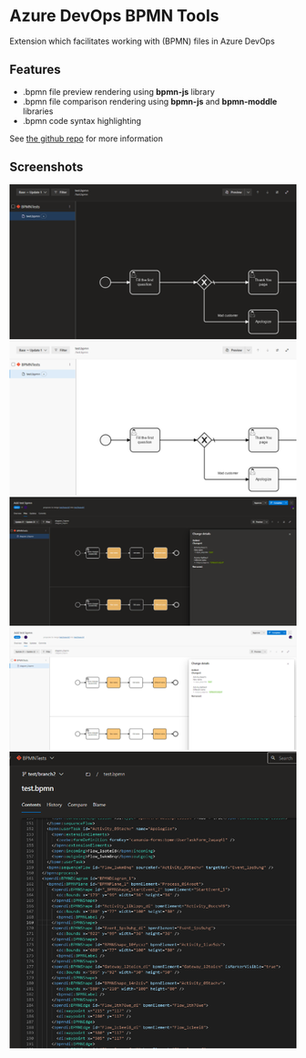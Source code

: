 # Azure DevOps BPMN Tools

Extension which facilitates working with (BPMN) files in Azure DevOps

## Features

-   .bpmn file preview rendering using **bpmn-js** library
-   .bpmn file comparison rendering using **bpmn-js** and **bpmn-moddle** libraries
-   .bpmn code syntax highlighting

See [the github repo](https://github.com/SuperNowyNick/az-devops-bpmn-tools) for more information

## Screenshots

![rendering example dark theme](https://github.com/SuperNowyNick/az-devops-bpmn-tools/raw/main//docs/rendering-dark-example.png "Rendering example - dark theme")
![rendering example light theme](https://github.com/SuperNowyNick/az-devops-bpmn-tools/raw/main//docs/rendering-light-example.png "Rendering example - light theme")
![comparison example dark theme](https://github.com/SuperNowyNick/az-devops-bpmn-tools/raw/main//docs/comparison-dark-example.png "Comparison example - dark theme")
![comparison example light theme](https://github.com/SuperNowyNick/az-devops-bpmn-tools/raw/main//docs/comparison-light-example.png "Comparison example - light theme")
![syntax highligting example](https://github.com/SuperNowyNick/az-devops-bpmn-tools/raw/main//docs/code-highlighting-example.png "Syntax highlighting example")
